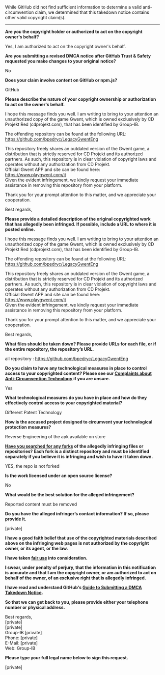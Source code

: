 While GitHub did not find sufficient information to determine a valid anti-circumvention claim, we determined that this takedown notice contains other valid copyright claim(s).

---

**Are you the copyright holder or authorized to act on the copyright owner's behalf?**

Yes, I am authorized to act on the copyright owner's behalf.

**Are you submitting a revised DMCA notice after GitHub Trust & Safety requested you make changes to your original notice?**

No

**Does your claim involve content on GitHub or npm.js?**

GitHub

**Please describe the nature of your copyright ownership or authorization to act on the owner's behalf.**

I hope this message finds you well. I am writing to bring to your attention an unauthorized copy of the game Gwent, which is owned exclusively by CD Projekt Red (cdprojekt.com), that has been identified by Group-IB.

The offending repository can be found at the following URL: https://github.com/bpedryc/LegacyGwentEng

This repository freely shares an outdated version of the Gwent game, a distribution that is strictly reserved for CD Projekt and its authorized partners. As such, this repository is in clear violation of copyright laws and operates without any authorization from CD Projekt.  
Official Gwent APP and site can be found here: https://www.playgwent.com/it  
Given the evident infringement, we kindly request your immediate assistance in removing this repository from your platform.

Thank you for your prompt attention to this matter, and we appreciate your cooperation.

Best regards,

**Please provide a detailed description of the original copyrighted work that has allegedly been infringed. If possible, include a URL to where it is posted online.**

I hope this message finds you well. I am writing to bring to your attention an unauthorized copy of the game Gwent, which is owned exclusively by CD Projekt Red (cdprojekt.com), that has been identified by Group-IB.

The offending repository can be found at the following URL: https://github.com/bpedryc/LegacyGwentEng

This repository freely shares an outdated version of the Gwent game, a distribution that is strictly reserved for CD Projekt and its authorized partners. As such, this repository is in clear violation of copyright laws and operates without any authorization from CD Projekt.  
Official Gwent APP and site can be found here: https://www.playgwent.com/it  
Given the evident infringement, we kindly request your immediate assistance in removing this repository from your platform.

Thank you for your prompt attention to this matter, and we appreciate your cooperation.

Best regards,

**What files should be taken down? Please provide URLs for each file, or if the entire repository, the repository’s URL.**

all repository : https://github.com/bpedryc/LegacyGwentEng

**Do you claim to have any technological measures in place to control access to your copyrighted content? Please see our <a href="https://docs.github.com/articles/guide-to-submitting-a-dmca-takedown-notice#complaints-about-anti-circumvention-technology">Complaints about Anti-Circumvention Technology</a> if you are unsure.**

Yes

**What technological measures do you have in place and how do they effectively control access to your copyrighted material?**

Different Patent Technology

**How is the accused project designed to circumvent your technological protection measures?**

Reverse Engineering of the apk available on store

**<a href="https://docs.github.com/articles/dmca-takedown-policy#b-what-about-forks-or-whats-a-fork">Have you searched for any forks</a> of the allegedly infringing files or repositories? Each fork is a distinct repository and must be identified separately if you believe it is infringing and wish to have it taken down.**

YES, the repo is not forked

**Is the work licensed under an open source license?**

No

**What would be the best solution for the alleged infringement?**

Reported content must be removed

**Do you have the alleged infringer’s contact information? If so, please provide it.**

[private]  

**I have a good faith belief that use of the copyrighted materials described above on the infringing web pages is not authorized by the copyright owner, or its agent, or the law.**

**I have taken <a href="https://www.lumendatabase.org/topics/22">fair use</a> into consideration.**

**I swear, under penalty of perjury, that the information in this notification is accurate and that I am the copyright owner, or am authorized to act on behalf of the owner, of an exclusive right that is allegedly infringed.**

**I have read and understand GitHub's <a href="https://docs.github.com/articles/guide-to-submitting-a-dmca-takedown-notice/">Guide to Submitting a DMCA Takedown Notice</a>.**

**So that we can get back to you, please provide either your telephone number or physical address.**

Best regards,  
[private]  
[private]  
Group-IB [private]  
Phone: [private]  
E-Mail: [private]  
Web: Group-IB

**Please type your full legal name below to sign this request.**

[private]  
